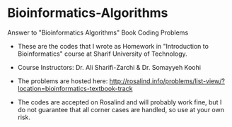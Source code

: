 # Bioinformatics-Algorithms
Answer to "Bioinformatics Algorithms" Book Coding Problems


* These are the codes that I wrote as Homework in "Introduction to Bioinformatics" course at Sharif University of Technology.

* Course Instructors: Dr. Ali Sharifi-Zarchi & Dr. Somayyeh Koohi

* The problems are hosted here: http://rosalind.info/problems/list-view/?location=bioinformatics-textbook-track

* The codes are accepted on Rosalind and will probably work fine, but I do not guarantee that all corner cases are handled, so use at your own risk.

